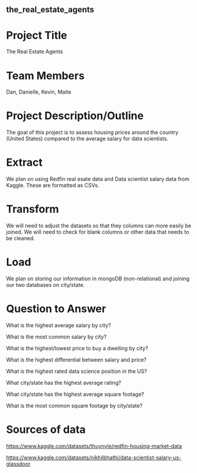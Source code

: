 ## the_real_estate_agents
# Project Title 
The Real Estate Agents

# Team Members
Dan, Danielle, Kevin, Maite

# Project Description/Outline
The goal of this project is to assess housing prices around the country (United States) compared to the average salary for data scientists. 

# Extract
We plan on using Redfin real esate data and Data scientist salary data from Kaggle. These are formatted as CSVs.

# Transform
We will need to adjust the datasets so that they columns can more easily be joined. We will need to check for blank columns or other data that needs to be cleaned.

# Load
We plan on storing our information in mongoDB (non-relational) and joining our two databases on city/state.

# Question to Answer
What is the highest average salary by city?

What is the most common salary by city?

What is the highest/lowest price to buy a dwelling by city?

What is the highest differential between salary and price?

What is the highest rated data science position in the US?

What city/state has the highest average rating?

What city/state has the highest average square footage?

What is the most common square footage by city/state?

# Sources of data

https://www.kaggle.com/datasets/thuynyle/redfin-housing-market-data

https://www.kaggle.com/datasets/nikhilbhathi/data-scientist-salary-us-glassdoor
